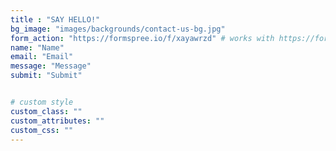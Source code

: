 ```yaml
---
title : "SAY HELLO!"
bg_image: "images/backgrounds/contact-us-bg.jpg"
form_action: "https://formspree.io/f/xayawrzd" # works with https://formspree
name: "Name"
email: "Email"
message: "Message"
submit: "Submit"


# custom style
custom_class: "" 
custom_attributes: "" 
custom_css: ""
---
```


